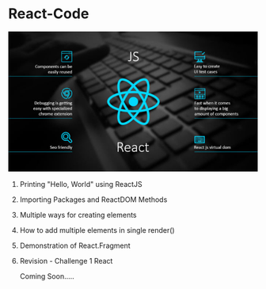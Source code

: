 # React-Code

![GitHub](https://github.com/shubhamrajput0369/React-Code-Assignments/blob/main/ReactJS.PNG)

1. Printing "Hello, World" using ReactJS

2. Importing Packages and ReactDOM Methods

3. Multiple ways for creating elements

4. How to add multiple elements in single render()
   
5. Demonstration of React.Fragment

6. Revision - Challenge 1 React

   Coming Soon.....
